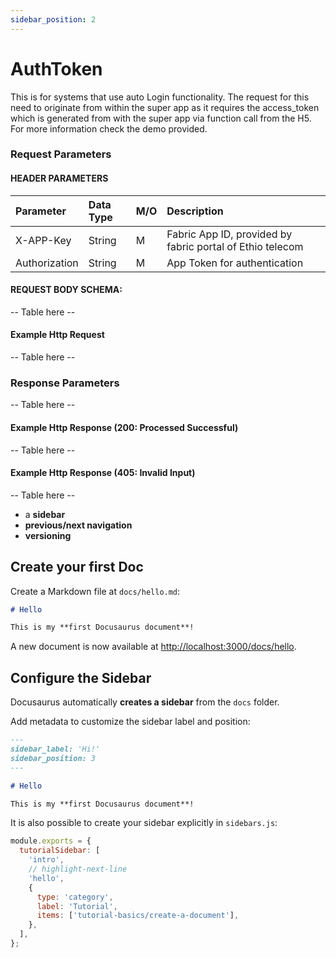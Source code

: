```yaml
---
sidebar_position: 2
---
```


# AuthToken

This is for systems that use auto Login functionality. The request for this need to originate from within the super app as it requires the access_token which is generated from with the super app via function call from the H5. For more information check the demo provided.

### Request Parameters

#### HEADER PARAMETERS
|Parameter|  Data Type|  M/O|Description|
|:----|:----|:----|:----|
|X-APP-Key|  String|  M|Fabric App ID, provided by fabric portal of Ethio telecom|
|Authorization |  String|  M|App Token for authentication|

#### REQUEST BODY SCHEMA:
-- Table here -- 

#### Example Http Request
-- Table here --

### Response Parameters
-- Table here --

#### Example Http Response (200: Processed Successful)
-- Table here --

#### Example Http Response (405: Invalid Input)
-- Table here --

- a **sidebar**
- **previous/next navigation**
- **versioning**

## Create your first Doc

Create a Markdown file at `docs/hello.md`:

```md title="docs/hello.md"
# Hello

This is my **first Docusaurus document**!
```

A new document is now available at [http://localhost:3000/docs/hello](http://localhost:3000/docs/hello).

## Configure the Sidebar

Docusaurus automatically **creates a sidebar** from the `docs` folder.

Add metadata to customize the sidebar label and position:

```md title="docs/hello.md" {1-4}
---
sidebar_label: 'Hi!'
sidebar_position: 3
---

# Hello

This is my **first Docusaurus document**!
```

It is also possible to create your sidebar explicitly in `sidebars.js`:

```js title="sidebars.js"
module.exports = {
  tutorialSidebar: [
    'intro',
    // highlight-next-line
    'hello',
    {
      type: 'category',
      label: 'Tutorial',
      items: ['tutorial-basics/create-a-document'],
    },
  ],
};
```
